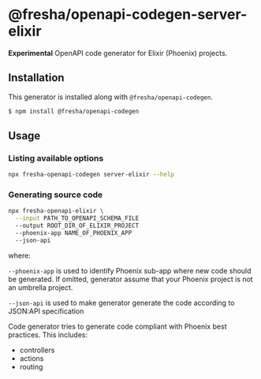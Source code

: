 # @fresha/openapi-codegen-server-elixir

**Experimental** OpenAPI code generator for Elixir (Phoenix) projects.

## Installation

This generator is installed along with `@fresha/openapi-codegen`.

```bash
$ npm install @fresha/openapi-codegen
```

## Usage

### Listing available options

```bash
npx fresha-openapi-codegen server-elixir --help
```

### Generating source code

```bash
npx fresha-openapi-elixir \
  --input PATH_TO_OPENAPI_SCHEMA_FILE
  --output ROOT_DIR_OF_ELIXIR_PROJECT
  --phoenix-app NAME_OF_PHOENIX_APP
  --json-api
```

where:

`--phoenix-app` is used to identify Phoenix sub-app where new code should be generated.
  If omitted, generator assume that your Phoenix project is not an umbrella project.

`--json-api` is used to make generator generate the code according to JSON:API specification

Code generator tries to generate code compliant with Phoenix best practices. This includes:

- controllers
- actions
- routing
